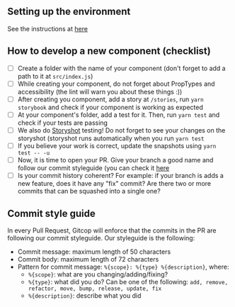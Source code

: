 ## Setting up the environment
See the instructions at [here](https://github.com/pennlabs/components/blob/master/README.md)

## How to develop a new component (checklist)
- [ ] Create a folder with the name of your component (don't forget to add a path to it at `src/index.js`)
- [ ] While creating your component, do not forget about PropTypes and accessibility (the lint will warn you about these things :))
- [ ] After creating you component, add a story at `/stories`, run `yarn storybook` and check if your component is working as expected
- [ ] At your component's folder, add a test for it. Then, run `yarn test` and check if your tests are passing
- [ ] We also do [Storyshot](https://github.com/storybooks/storybook/tree/master/addons/storyshots) testing! Do not forget to see your changes on the storyshot (storyshot runs automatically when you run `yarn test`
- [ ] If you believe your work is correct, update the snapshots using `yarn test -- -u`
- [ ] Now, it is time to open your PR. Give your branch a good name and follow our commit styleguide (you can check it [here](#commit-style-guide)
- [ ] Is your commit history coherent? For example: if your branch is adds a new feature, does it have any "fix" commit? Are there two or more commits that can be squashed into a single one?

## Commit style guide
In every Pull Request, Gitcop will enforce that the commits in the PR are following our commit styleguide.
Our styleguide is the following:
  - Commit message: maximum length of 50 characters
  - Commit body: maximum length of 72 characters
  - Pattern for commit message: `%{scope}: %{type} %{description}`, where:
    * `%{scope}`: what are you changing/adding/fixing?
    * `%{type}`: what did you do? Can be one of the following: `add, remove, refactor, move, bump, release, update, fix`
    * `%{description}`: describe what you did
